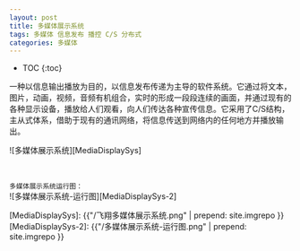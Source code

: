 ```yaml
---
layout: post
title: 多媒体展示系统
tags: 多媒体 信息发布 播控 C/S 分布式
categories: 多媒体
---
```


* TOC
{:toc}

一种以信息输出播放为目的，以信息发布传递为主导的软件系统。它通过将文本，图片，动画，视频，音频有机组合，实时的形成一段段连续的画面，并通过现有的各种显示设备，播放给人们观看，向人们传达各种宣传信息。它采用了C/S结构，主从式体系，借助于现有的通讯网络，将信息传送到网络内的任何地方并播放输出。

![多媒体展示系统][MediaDisplaySys]

<br/>

`多媒体展示系统运行图：`<br/>
![多媒体展示系统-运行图][MediaDisplaySys-2]

[MediaDisplaySys]: {{"/飞翔多媒体展示系统.png" | prepend: site.imgrepo }}
[MediaDisplaySys-2]: {{"/多媒体展示系统-运行图.png" | prepend: site.imgrepo }}